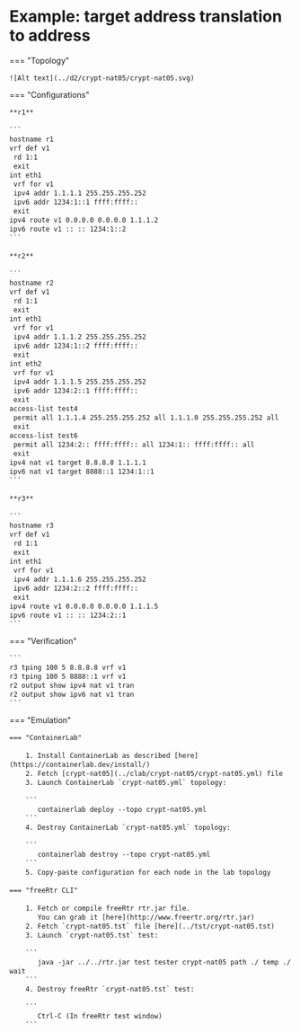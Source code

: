 # Example: target address translation to address

=== "Topology"

    ![Alt text](../d2/crypt-nat05/crypt-nat05.svg)

=== "Configurations"

    **r1**

    ```
    hostname r1
    vrf def v1
     rd 1:1
     exit
    int eth1
     vrf for v1
     ipv4 addr 1.1.1.1 255.255.255.252
     ipv6 addr 1234:1::1 ffff:ffff::
     exit
    ipv4 route v1 0.0.0.0 0.0.0.0 1.1.1.2
    ipv6 route v1 :: :: 1234:1::2
    ```

    **r2**

    ```
    hostname r2
    vrf def v1
     rd 1:1
     exit
    int eth1
     vrf for v1
     ipv4 addr 1.1.1.2 255.255.255.252
     ipv6 addr 1234:1::2 ffff:ffff::
     exit
    int eth2
     vrf for v1
     ipv4 addr 1.1.1.5 255.255.255.252
     ipv6 addr 1234:2::1 ffff:ffff::
     exit
    access-list test4
     permit all 1.1.1.4 255.255.255.252 all 1.1.1.0 255.255.255.252 all
     exit
    access-list test6
     permit all 1234:2:: ffff:ffff:: all 1234:1:: ffff:ffff:: all
     exit
    ipv4 nat v1 target 8.8.8.8 1.1.1.1
    ipv6 nat v1 target 8888::1 1234:1::1
    ```

    **r3**

    ```
    hostname r3
    vrf def v1
     rd 1:1
     exit
    int eth1
     vrf for v1
     ipv4 addr 1.1.1.6 255.255.255.252
     ipv6 addr 1234:2::2 ffff:ffff::
     exit
    ipv4 route v1 0.0.0.0 0.0.0.0 1.1.1.5
    ipv6 route v1 :: :: 1234:2::1
    ```

=== "Verification"

    ```
    r3 tping 100 5 8.8.8.8 vrf v1
    r3 tping 100 5 8888::1 vrf v1
    r2 output show ipv4 nat v1 tran
    r2 output show ipv6 nat v1 tran
    ```

=== "Emulation"

    === "ContainerLab"

        1. Install ContainerLab as described [here](https://containerlab.dev/install/)  
        2. Fetch [crypt-nat05](../clab/crypt-nat05/crypt-nat05.yml) file  
        3. Launch ContainerLab `crypt-nat05.yml` topology:  

        ```
           containerlab deploy --topo crypt-nat05.yml  
        ```
        4. Destroy ContainerLab `crypt-nat05.yml` topology:  

        ```
           containerlab destroy --topo crypt-nat05.yml  
        ```
        5. Copy-paste configuration for each node in the lab topology

    === "freeRtr CLI"

        1. Fetch or compile freeRtr rtr.jar file.  
           You can grab it [here](http://www.freertr.org/rtr.jar)  
        2. Fetch `crypt-nat05.tst` file [here](../tst/crypt-nat05.tst)  
        3. Launch `crypt-nat05.tst` test:  

        ```
           java -jar ../../rtr.jar test tester crypt-nat05 path ./ temp ./ wait
        ```
        4. Destroy freeRtr `crypt-nat05.tst` test:  

        ```
           Ctrl-C (In freeRtr test window)
        ```


